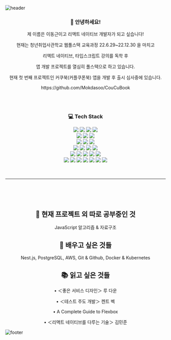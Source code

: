 ![header](https://capsule-render.vercel.app/api?type=soft&color=242424&height=100&section=header&text=DONGGEUN'S%20GITHUB&fontSize=30&fontColor=ffffff)
<div align="center">
    <h3><b>👋 안녕하세요!</b></h3>
    <p>제 이름은 이동근이고 리액트 네이티브 개발자가 되고 싶습니다!</p>
    <p>현재는 청년취업사관학교 웹풀스택 교육과정 22.6.29~22.12.30 을 마치고 </p>
    <p>리액트 네이티브, 타입스크립트 강의를 독학 후 </p>
    <p>앱 개발 프로젝트를 열심히 풀스택으로 하고 있습니다.</p>
    <p>현재 첫 번째 프로젝트인 커쿠북(커플쿠폰북) 앱을 개발 후 출시 심사중에 있습니다.</p>
    <a>https://github.com/Mokdasoo/CouCuBook</a>
    <p></p>

<br/>
<br/>
<h3>
    <b>💻 Tech Stack</b>
</h3>
<img src="https://img.shields.io/badge/HTML5-E34F26?style=flat&logo=HTML5&logoColor=white"/>
<img src="https://img.shields.io/badge/CSS-1572B6?style=flat&logo=css3&logoColor=white"/>
<img src="https://img.shields.io/badge/JavaScript-F7DF1E?style=flat&logo=JavaScript&logoColor=white"/>
<img src="https://img.shields.io/badge/TypeScript-3178C6?style=flat&logo=TypeScript&logoColor=white"/><br/>
<img src="https://img.shields.io/badge/React-61DAFB?style=flat&logo=React&logoColor=white"/>
<img src="https://img.shields.io/badge/Redux-764ABC?style=flat&logo=Redux&logoColor=white"/>
<img src="https://img.shields.io/badge/React Hooks-61DAFB?style=flat&logo=React&logoColor=white"/><br/>
<img src="https://img.shields.io/badge/React Native-61DAFB?style=flat&logo=React&logoColor=white"/>
<img src="https://img.shields.io/badge/Expo-000020?style=flat&logo=Expo&logoColor=white"/>
<img src="https://img.shields.io/badge/Google AdMob-EA4335?style=flat&logo=Google AdMob&logoColor=white"/><br/>
<img src="https://img.shields.io/badge/Node.js-339933?style=flat&logo=Node.js&logoColor=white"/>
<img src="https://img.shields.io/badge/Express-000000?style=flat&logo=Express&logoColor=white"/>
<img src="https://img.shields.io/badge/Axios-5A29E4?style=flat&logo=Axios&logoColor=white"/>
<img src="https://img.shields.io/badge/sequelize-52B0E7?style=flat&logo=sequelize&logoColor=white"/><br/>
<img src="https://img.shields.io/badge/Amazon EC2-FF9900?style=flat&logo=Amazon EC2&logoColor=white"/>
<img src="https://img.shields.io/badge/FileZilla-BF0000?style=flat&logo=FileZilla&logoColor=white"/>
<img src="https://img.shields.io/badge/MySQL-4479A1?style=flat&logo=MySQL&logoColor=white"/>
<img src="https://img.shields.io/badge/SQLite-003B57?style=flat&logo=SQLite&logoColor=white"/>
<img src="https://img.shields.io/badge/MongoDB-47A248?style=flat&logo=MongoDB&logoColor=white"/><br/>
<img src="https://img.shields.io/badge/Slack-4A154B?style=flat&logo=Slack&logoColor=white"/>
<img src="https://img.shields.io/badge/Notion-fff?style=flat&logo=Notion&logoColor=black"/>
<img src="https://img.shields.io/badge/VS Code-007ACC?style=flat&logo=Visual Studio Code&logoColor=white"/>
<img src="https://img.shields.io/badge/WebStorm-29ABE2?style=flat&logo=WebStorm&logoColor=white"/>
<img src="https://img.shields.io/badge/DataGrip-2AB1AC?style=flat&logo=DataGrip&logoColor=white"/>
<img src="https://img.shields.io/badge/Git-F05032?style=flat&logo=Git&logoColor=white"/>
<img src="https://img.shields.io/badge/GitHub-181717?style=flat&logo=GitHub&logoColor=white"/>
<br/>
<br/>
<br/>
<hr/>
<br/>
<br/>
<br/>   
  




<h2>👀 현재 프로젝트 외 따로 공부중인 것</h2>
<p>JavaScript 알고리즘 & 자료구조</p>
<h2>🌱 배우고 싶은 것들</h2>
<p>Nest.js, PostgreSQL, AWS, Git & Github, Docker & Kubernetes </p>
<h2>📚 읽고 싶은 것들</h2>
<p>
• ＜좋은 서비스 디자인＞ 루 다운  

• ＜테스트 주도 개발＞ 켄트 벡  

• A Complete Guide to Flexbox  

• ＜리액트 네이티브를 다루는 기술＞ 김민준  

</p>
</div>


![footer](https://capsule-render.vercel.app/api?type=soft&color=242424&height=150&section=footer&text=O&fontSize=100&fontColor=696969)

